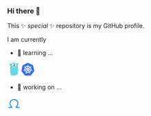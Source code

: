### Hi there 👋

This ✨ _special_ ✨ repository is my GitHub profile.

I am currently 
- 🌱 learning ...

<img width="32" height="32" src="./golang.png"/><img width="32" height="32" src="./kubernetes.png"/>

- 🔭 working on ...

<img width="32" height="32" src="./oam.png"/>

<!--
**zzxwill/zzxwill** is a ✨ _special_ ✨ repository because its `README.md` (this file) appears on your GitHub profile.

Here are some ideas to get you started:

- 🔭 I’m currently working on ...
- 🌱 I’m currently learning ...
- 👯 I’m looking to collaborate on ...
- 🤔 I’m looking for help with ...
- 💬 Ask me about ...
- 📫 How to reach me: ...
- 😄 Pronouns: ...
- ⚡ Fun fact: ...

-->
